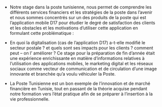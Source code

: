 * Notre stage dans la poste tunisienne, nous permet de comprendre les différents services financiers et les stratégies de la poste dans l’avenir et nous sommes concentrés sur un des produits de la poste qui est l’application mobile D17 pour étudier le degré de satisfaction des clients et les obstacles et les motivations d’utiliser cette application en formulant cette problématique : 

* En quoi la digitalisation (cas de l’application D17) a-t-elle modifié le secteur postale ? et quels sont ses impacts pour les clients ? comment peut – on l’ améliorer ? Ce stage pour la préparation de fin d’année était une expérience enrichissante en matière d’informations relatives à l’utilisation des applications mobiles, le marketing digital et les réseaux sociaux comme vecteur de communication et de circulation d’une image innovante et branchée qu’a voulu véhiculer la Poste.

* La Poste Tunisienne est un bon exemple de l’innovation et de marché financière en Tunisie, tout en passant de la théorie acquise pendant notre formation vers l’état pratique afin de se préparer à l’insertion à la vie professionnelle.
